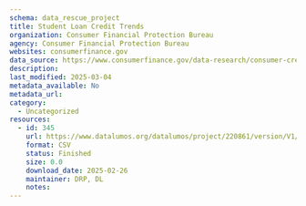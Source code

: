 ```yaml
---
schema: data_rescue_project 
title: Student Loan Credit Trends
organization: Consumer Financial Protection Bureau
agency: Consumer Financial Protection Bureau
websites: consumerfinance.gov
data_source: https://www.consumerfinance.gov/data-research/consumer-credit-trends/student-loans/
description: 
last_modified: 2025-03-04
metadata_available: No
metadata_url: 
category:
  - Uncategorized
resources:
  - id: 345
    url: https://www.datalumos.org/datalumos/project/220861/version/V1/view
    format: CSV
    status: Finished
    size: 0.0
    download_date: 2025-02-26
    maintainer: DRP, DL
    notes: 
---
```

